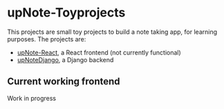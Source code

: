 # upNote-Toyprojects

This projects are small toy projects to build a note taking app, for learning purposes. The projects are:

* [upNote-React](https://github.com/mvoland/upnote-react), a React frontend (not currently functional)
* [upNoteDjango](https://github.com/mvoland/upnotedjango), a Django backend

## Current working frontend

Work in progress
